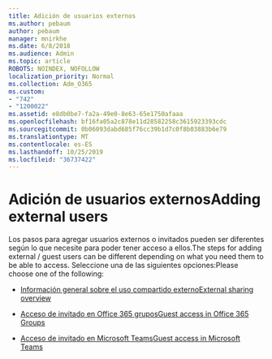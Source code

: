```yaml
---
title: Adición de usuarios externos
ms.author: pebaum
author: pebaum
manager: mnirkhe
ms.date: 6/8/2018
ms.audience: Admin
ms.topic: article
ROBOTS: NOINDEX, NOFOLLOW
localization_priority: Normal
ms.collection: Adm_O365
ms.custom:
- "742"
- "1200022"
ms.assetid: e8db0be7-fa2a-49e0-8e63-65e1750afaaa
ms.openlocfilehash: bf16fa05a2c878e11d28582258c3615923393cdc
ms.sourcegitcommit: 0b06093dabd685f76cc39b1d7c0f8b03883b6e79
ms.translationtype: MT
ms.contentlocale: es-ES
ms.lasthandoff: 10/25/2019
ms.locfileid: "36737422"
---
```

# <a name="adding-external-users"></a><span data-ttu-id="2ca8b-102">Adición de usuarios externos</span><span class="sxs-lookup"><span data-stu-id="2ca8b-102">Adding external users</span></span>

<span data-ttu-id="2ca8b-103">Los pasos para agregar usuarios externos o invitados pueden ser diferentes según lo que necesite para poder tener acceso a ellos.</span><span class="sxs-lookup"><span data-stu-id="2ca8b-103">The steps for adding external / guest users can be different depending on what you need them to be able to access.</span></span> <span data-ttu-id="2ca8b-104">Seleccione una de las siguientes opciones:</span><span class="sxs-lookup"><span data-stu-id="2ca8b-104">Please choose one of the following:</span></span>
  
- [<span data-ttu-id="2ca8b-105">Información general sobre el uso compartido externo</span><span class="sxs-lookup"><span data-stu-id="2ca8b-105">External sharing overview</span></span>](https://docs.microsoft.com/sharepoint/external-sharing-overview)

- [<span data-ttu-id="2ca8b-106">Acceso de invitado en Office 365 grupos</span><span class="sxs-lookup"><span data-stu-id="2ca8b-106">Guest access in Office 365 Groups</span></span>](https://support.office.com/en-gb/article/guest-access-in-office-365-groups-bfc7a840-868f-4fd6-a390-f347bf51aff6)

- [<span data-ttu-id="2ca8b-107">Acceso de invitado en Microsoft Teams</span><span class="sxs-lookup"><span data-stu-id="2ca8b-107">Guest access in Microsoft Teams</span></span>](https://docs.microsoft.com/microsoftteams/guest-access-checklist)

